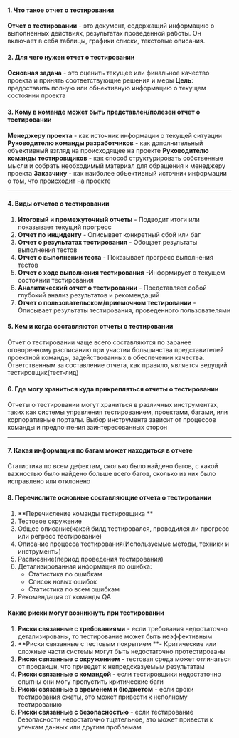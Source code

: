 #### 1. Что такое отчет о тестировании
**Отчет о тестировании** - это документ, содержащий информацию о выполненных действиях, результатах проведенной работы. Он включает в себя таблицы, графики списки, текстовые описания.
#### 2. Для чего нужен отчет о тестировании 
**Основная задача** - это оценить текущее или финальное качество проекта и принять соответствующие решения и меры 
**Цель**: предоставить полную или объективную информацию о текущем состоянии проекта 

#### 3. Кому в команде может быть представлен/полезен отчет о тестировании
**Менеджеру проекта** - как источник информации о текущей ситуации
**Руководителю команды разработчиков** - как дополнительный объективный взгляд на происходящее на проекте 
**Руководителю команды тестировщиков** - как способ структурировать собственные мысли и собрать необходимый материал для обращения к менеджеру проекта
**Заказчику** - как наиболее объективный источник информации о том, что происходит на проекте
__________________________________________________________________________
#### 4. Виды отчетов о тестировании
1. **Итоговый и промежуточный отчеты** - Подводит итоги или показывает текущий прогресс
2. **Отчет по инциденту** - Описывает конкретный сбой или баг
3. **Отчет о результатах тестирования** - Обощает результаты выполнения тестов
4. **Отчет о выполнении теста** - Показывает прогресс выполнения тестов
5. **Отчет о ходе выполнения тестирования** -Информирует о текущем состоянии тестирования
6. **Аналитический отчет о тестировании** - Представляет собой глубокий анализ результатов и рекомендаций
7. **Отчет о пользовательском/приемочном тестировании**  - Описывает результаты тестирования, проведенного пользователями

#### 5. Кем и когда составляются отчеты о тестировании 
Отчет о тестировании чаще всего составляются по заранее оговоренному расписанию при участии большинства представителей проектной команды, задействованных в обеспечении качества. Ответственным за составление отчета, как правило, является ведущий тестировщик(тест-лид) 

#### 6. Где могу храниться куда прикрепляться отчеты о тестировании
Отчеты о тестировании могут храниться в различных инструментах, таких как системы управления тестированием, проектами, багами, или корпоративные порталы. Выбор инструмента зависит от процессов команды и предпочтения заинтересованных сторон
__________________________________________________________________________

#### 7. Какая информация по багам может находиться в отчете 
Статистика по всем дефектам, сколько было найдено багов, с какой важностью было найдено больше всего багов, сколько из них было исправлено или отклонено

#### 8. Перечислите основные составляющие отчета о тестировании 
1. **Перечисление команды тестировщика **
2. Тестовое окружение 
3. Общее описание(какой билд тестировался, проводился ли прогресс или регресс тестирование)
4. Описание процесса тестирования(Используемые методы, техники и инструменты)
5. Расписание(период проведения тестирования)
6. Детализированная информация по ошибка: 
	- Статистика по ошибкам
	- Список новых ошибок
	- Статистика по всем ошибкам
7. Рекомендация от команды QA

#### Какие риски могут возникнуть при тестировании 
1. **Риски связанные с требованиями** - если требования недостаточно детализированы, то тестирование может быть неэффективным 
2. **Риски связанные с тестовым покрытием **- Критические или сложные части системы могут быть недостаточно протестированы 
3. **Риски связанные с окружением** - тестовая среда может отличаться от продакшн, что приведет к непредсказуемым результатам 
4. **Риски связанные с командой** - если тестировщики недостаточно опытны они могу пропустить критические баги
5. **Риски связанные с временем и бюджетом** - если сроки тестирования сжаты, это может привести к неполному тестированию 
6. **Риски связанные с безопасностью** - если тестирование безопасности недостаточно тщательное, это может привести к утечкам данных или другим проблемам
